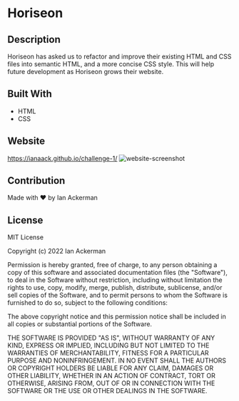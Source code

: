 # Horiseon
## Description
Horiseon has asked us to refactor and improve their existing HTML and CSS files into semantic HTML, and a more concise CSS style. This will help future development as Horiseon grows their website.

## Built With
* HTML
* CSS

## Website
https://ianaack.github.io/challenge-1/
![website-screenshot](https://user-images.githubusercontent.com/47282257/155850431-e9142c53-5499-4918-acf0-ae92114f0fc7.png)

## Contribution
Made with ❤️️ by Ian Ackerman
## License
MIT License

Copyright (c) 2022 Ian Ackerman

Permission is hereby granted, free of charge, to any person obtaining a copy
of this software and associated documentation files (the "Software"), to deal
in the Software without restriction, including without limitation the rights
to use, copy, modify, merge, publish, distribute, sublicense, and/or sell
copies of the Software, and to permit persons to whom the Software is
furnished to do so, subject to the following conditions:

The above copyright notice and this permission notice shall be included in all
copies or substantial portions of the Software.

THE SOFTWARE IS PROVIDED "AS IS", WITHOUT WARRANTY OF ANY KIND, EXPRESS OR
IMPLIED, INCLUDING BUT NOT LIMITED TO THE WARRANTIES OF MERCHANTABILITY,
FITNESS FOR A PARTICULAR PURPOSE AND NONINFRINGEMENT. IN NO EVENT SHALL THE
AUTHORS OR COPYRIGHT HOLDERS BE LIABLE FOR ANY CLAIM, DAMAGES OR OTHER
LIABILITY, WHETHER IN AN ACTION OF CONTRACT, TORT OR OTHERWISE, ARISING FROM,
OUT OF OR IN CONNECTION WITH THE SOFTWARE OR THE USE OR OTHER DEALINGS IN THE
SOFTWARE.
